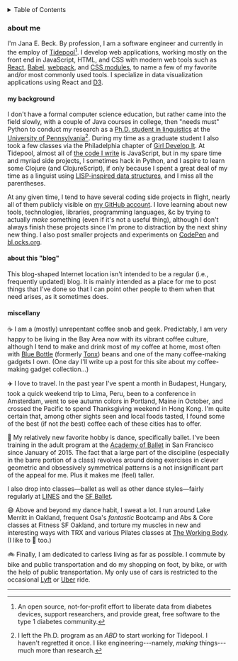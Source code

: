 <details>
  <summary>Table of Contents</summary>
  <ul>
    <li><a href="#my-background">my background</a></li>
    <li><a href="#about-this-blog">about this blog</a></li>
    <li><a href="#miscellany">miscellany</a></li>
  </ul>
</details>

### about me

I'm Jana E. Beck. By profession, I am a software engineer and currently in the employ of [Tidepool](http://tidepool.org/ 'Tidepool homepage')[^a]. I develop web applications, working mostly on the front end in JavaScript, HTML, and CSS with modern web tools such as [React](https://facebook.github.io/react/ 'React'), [Babel](https://babeljs.io/ 'Babel'), [webpack](https://webpack.github.io/ 'webpack'), and [CSS modules](https://github.com/css-modules/css-modules#readme 'GitHub: CSS modules README'), to name a few of my favorite and/or most commonly used tools. I specialize in data visualization applications using React and [D3](https://d3js.org/ 'D3').

#### my background

I don't have a formal computer science education, but rather came into the field slowly, with a couple of Java courses in college, then "needs must" Python to conduct my research as a [Ph.D. student in linguistics](http://www.ling.upenn.edu/~janabeck/ 'My Academic Website') at the [University of Pennsylvania](http://www.ling.upenn.edu/ 'Penn Linguistics')[^b]. During my time as a graduate student I also took a few classes via the Philadelphia chapter of [Girl Develop It](http://www.meetup.com/Girl-Develop-It-Philadelphia/ 'Girl Develop It: Philadelphia'). At Tidepool, almost all of [the code I write](https://github.com/tidepool-org/viz 'GitHub: Tideline') is JavaScript, but in my spare time and myriad side projects, I sometimes hack in Python, and I aspire to learn some Clojure (and ClojureScript), if only because I spent a great deal of my time as a linguist using [LISP-inspired data structures](https://en.wikipedia.org/wiki/Treebank 'Wikipedia: Treebank'), and I miss all the parentheses.

At any given time, I tend to have several coding side projects in flight, nearly all of them publicly visible on [my GitHub account](https://github.com/jebeck "GitHub: jebeck"). I love learning about new tools, technologies, libraries, programming languages, &c by trying to actually *make* something (even if it's not a useful thing), although I don't always finish these projects since I'm prone to distraction by the next shiny new thing. I also post smaller projects and experiments on [CodePen](http://codepen.io/jebeck/ 'CodePen: jebeck') and [bl.ocks.org](http://bl.ocks.org/jebeck 'bl.ocks.org: jebeck').

#### about this "blog"

This blog-shaped Internet location isn't intended to be a regular (i.e., frequently updated) blog. It is mainly intended as a place for me to post things that I've done so that I can point other people to them when that need arises, as it sometimes does.

#### miscellany

☕️
I am a (mostly) unrepentant coffee snob and geek. Predictably, I am very happy to be living in the Bay Area now with its vibrant coffee culture, although I tend to make and drink most of my coffee at home, most often with [Blue Bottle](https://bluebottlecoffee.com/ 'Blue Bottle Coffee') (formerly [Tonx](https://bluebottlecoffee.com/frequency/joining-forces 'Blue Bottle blog: joining forces with Tonx')) beans and one of the many coffee-making gadgets I own. (One day I'll write up a post for this site about my coffee-making gadget collection...)

✈️
I love to travel. In the past year I've spent a month in Budapest, Hungary, took a quick weekend trip to Lima, Peru, been to a conference in Amsterdam, went to see autumn colors in Portland, Maine in October, and crossed the Pacific to spend Thanksgiving weekend in Hong Kong. I'm quite certain that, among other sights seen and local foods tasted, I found some of the best (if not *the* best) coffee each of these cities has to offer.

💖
My relatively new favorite hobby is dance, specifically ballet. I've been training in the adult program at the [Academy of Ballet](http://sfacademyofballet.com/ 'Academy of Ballet San Francisco') in San Francisco since January of 2015. The fact that a large part of the discipline (especially in the barre portion of a class) revolves around doing exercises in clever geometric and obsessively symmetrical patterns is a not insignificant part of the appeal for me. Plus it makes me (feel) taller.

I also drop into classes—ballet as well as other dance styles—fairly regularly at [LINES](http://dancecenter.linesballet.org/about/ 'LINES Dance Center') and the [SF Ballet](https://www.sfballet.org/school/adult-ballet 'SF Ballet: Adult Classes').

😅
Above and beyond my dance habit, I sweat a lot. I run around Lake Merritt in Oakland, frequent Osa's *fantastic* Bootcamp and Abs & Core classes at Fitness SF Oakland, and torture my muscles in new and interesting ways with TRX and various Pilates classes at [The Working Body](http://workingbody.net/ 'The Working Body'). (I like to 🎿 too.)

🚲
Finally, I am dedicated to carless living as far as possible. I commute by bike and public transportation and do my shopping on foot, by bike, or with the help of public transportation. My only use of cars is restricted to the occasional [Lyft](https://www.lyft.com/ 'Lyft') or [Uber](https://www.uber.com/ 'Uber') ride.

* * * * *

[^a]: An open source, not-for-profit effort to liberate data from diabetes devices, support researchers, and provide great, free software to the type 1 diabetes community.

[^b]: I left the Ph.D. program as an <dfn title="all but dissertation">ABD</dfn> to start working for Tidepool. I haven't regretted it once. I like engineering---namely, *making* things---much more than research.